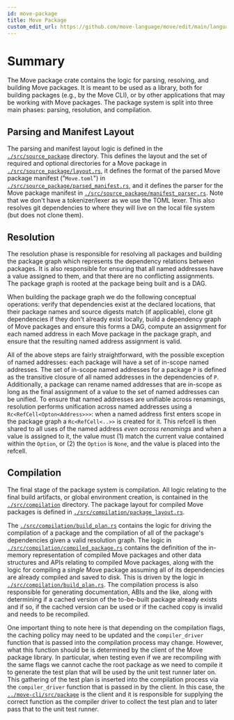 ```yaml
---
id: move-package
title: Move Package
custom_edit_url: https://github.com/move-language/move/edit/main/language/tools/move-package/README.md
---
```


# Summary

The Move package crate contains the logic for parsing, resolving, and
building Move packages. It is meant to be used as a library, both for
building packages (e.g., by the Move CLI), or by other applications that
may be working with Move packages. The package system is split into three
main phases: parsing, resolution, and compilation.

## Parsing and Manifest Layout

The parsing and manifest layout logic is defined in the
[`./src/source_package`](./src/source_package) directory. This defines the
layout and the set of required and optional directories for a Move package
in [`./src/source_package/layout.rs`](./src/source_package/layout.rs), it
defines the format of the parsed Move package manifest ("`Move.toml`") in
[`./src/source_package/parsed_manifest.rs`](./src/source_package/parsed_manifest.rs),
and it defines the parser for the Move package manifest in
[`./src/source_package/manifest_parser.rs`](./src/source_package/manifest_parser.rs).
Note that we don't have a tokenizer/lexer as we use the TOML lexer. This
also resolves git dependencies to where they will live on the local file
system (but does not clone them).

## Resolution

The resolution phase is responsible for resolving all packages and building
the package graph which represents the dependency relations between
packages. It is also responsible for ensuring that all named addresses have
a value assigned to them, and that there are no conflicting assignments.
The package graph is rooted at the package being built and is a DAG.

When building the package graph we do the following conceptual operations:
verify that dependencies exist at the declared locations, that their
package names and source digests match (if applicable), clone git
dependencies if they don't already exist locally, build a dependency graph
of Move packages and ensure this forms a DAG, compute an
assignment for each named address in each Move package in the package
graph, and ensure that the resulting named address assignment is valid.

All of the above steps are fairly straightforward, with the possible
exception of named addresses: each package will have a set of in-scope
named addresses. The set of in-scope named addresses for a package `P` is
defined as the transitive closure of all named addresses in the
dependencies of `P`. Additionally, a package can rename named addresses
that are in-scope as long as the final assignment of a value to the set of
named addresses can be unified. To ensure that named addresses are
unifiable across renamings, resolution performs unification across named
addresses using a `Rc<RefCell<Opton<Address>>>`: when a named address first
enters scope in the package graph a `Rc<RefCell<..>>` is created for it.
This refcell is then shared to all uses of the named address _even across
renamings_ and when a value is assigned to it, the value must (1) match the
current value contained within the `Option`, or (2) the `Option` is `None`,
and the value is placed into the refcell.

## Compilation

The final stage of the package system is compilation. All logic relating to
the final build artifacts, or global environment creation, is contained in
the [`./src/compilation`](./src/compilation) directory. The package layout
for compiled Move packages is defined in
[`./src/compilation/package_layout.rs`](./src/compilation/package_layout.rs).

The [`./src/compilation/build_plan.rs`](./src/compilation/build_plan.rs)
contains the logic for driving the compilation of a package and the
compilation of all of the package's dependencies given a valid resolution
graph. The logic in
[`./src/compilation/compiled_package.rs`](./src/compilation/compiled_package.rs)
contains the definition of the in-memory representation of compiled Move
packages and other data structures and APIs relating to compiled Move
packages, along with the logic for compiling a _single_ Move package
assuming all of its dependencies are already compiled and saved to disk.
This is driven by the logic in
[`./src/compilation/build_plan.rs`](./src/compilation/build_plan.rs). The
compilation process is also responsible for generating documentation, ABIs
and the like, along with determining if a cached version of the
to-be-built package already exists and if so, if the cached version
can be used or if the cached copy is invalid and needs to be recompiled.

One important thing to note here is that depending on the compilation
flags, the caching policy may need to be updated and the `compiler_driver`
function that is passed into the compilation process may change. However,
what this function should be is determined by the client of the Move
package library. In particular, when testing even if we are recompiling
with the same flags we cannot cache the root package as we need to compile
it to generate the test plan that will be used by the unit test runner
later on. This gathering of the test plan is inserted into the compilation
process via the `compiler_driver` function that is passed in by the client.
In this case, the [`../move-cli/src/package`](../move-cli/src/package) is
the client and it is responsible for supplying the correct function as the
compiler driver to collect the test plan and to later pass that to the unit
test runner.

